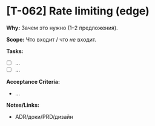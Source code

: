 # [T-062] Rate limiting (edge)

**Why:** Зачем это нужно (1–2 предложения).

**Scope:** Что входит / что _не_ входит.

**Tasks:**

- [ ] …
- [ ] …

**Acceptance Criteria:**

- …

**Notes/Links:**

- ADR/доки/PRD/дизайн
